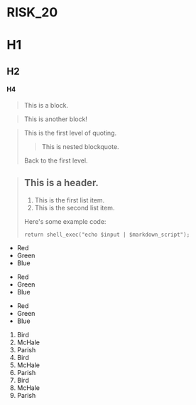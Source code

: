 RISK_20
=======

# H1
## H2
#### H4

> This is 
a block.


> This is another 
block!

> This is the first level of quoting.
>
> > This is nested blockquote.
>
> Back to the first level.

> ## This is a header.
> 
> 1.   This is the first list item.
> 2.   This is the second list item.
> 
> Here's some example code:
> 
>     return shell_exec("echo $input | $markdown_script");

*   Red
*   Green
*   Blue
+   Red
+   Green
+   Blue
-   Red
-   Green
-   Blue      
   

1.  Bird
2.  McHale
3.  Parish
1.  Bird
1.  McHale
1.  Parish
3.  Bird
1.  McHale
8.  Parish
